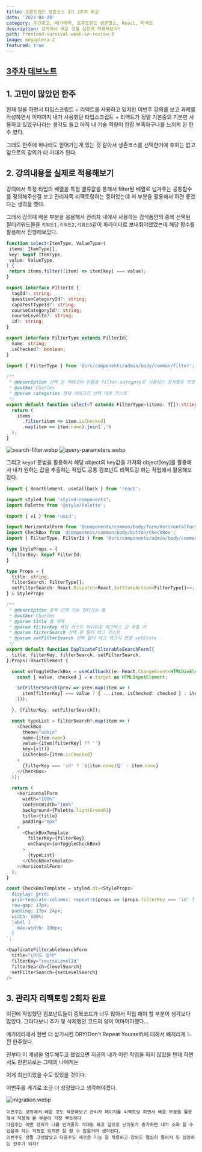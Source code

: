 ```yaml
---
title: 프론트엔드 생존코스 3기 3주차 회고
date: '2023-04-28'
category: 주간회고, 메가테라, 프론트엔드 생존코스, React, 리액트
description: 강의에서 배운 것을 실전에 적용해보자!
path: frontend-survival-week-in-review-3
image: megaptera-2
featured: true
---
```


## [3주차 데브노트](https://jin-11.gitbook.io/jin-devnote/week3)

## 1. 고민이 많았던 한주

현재 일을 하면서 타입스크립트 + 리액트를 사용하고 있지만 이번주 강의를 보고 과제를 작성하면서 이때까지 내가 사용했던 타입스크립트 + 리액트가
정말 기본중의 기본만 사용하고 있었구나라는 생각도 들고 아직 내 기술 역량이 한참 부족하구나를 느끼게 된 한주 였다.

그래도 한주에 하나라도 얻어가는게 있는 것 같아서 생존코스를 선택한거에 후회는 없고 앞으로의 강의가 더 기대가 된다.

## 2. 강의내용을 실제로 적용해보기

강의에서 특정 타입의 배열을 특정 벨류값을 통해서 filter된 배열로 넘겨주는 공통함수를 정의해주신걸 보고 관리자쪽 리팩토링하는 중이었는데 저 부분을 활용해서 하면 좋겠다는 생각을 했다.

그래서 강의때 배운 부분을 응용해서 관리자 내에서 사용하는 검색폼안의 중복 선택된 필터키워드들을 `키워드1,키워드2,키워드3`같이 파라미터로 보내줘야했었는데 해당 함수를 활용해서 진행해보았다.

```typescript
function select<ItemType, ValueType>(
 items: ItemType[],
 key: keyof ItemType,
 value: ValueType,
) {
 return items.filter((item) => item[key] === value);
}
```

```typescript
export interface FilterId {
  tagId?: string;
  questionCategoryId?: string;
  capaTestTypeId?: string;
  courseCategoryId?: string;
  courseLevelId?: string;
  id?: string;
}

export interface FilterType extends FilterId{
  name: string;
  isChecked?: boolean;
}
```

```typescript
import { FilterType } from '@src/components/admin/body/common/filter';

/**
 * @description 선택 된 카테고리 이름을 filter.category로 사용되는 문자열로 변경 해주는 함수
 * @author Charles
 * @param categories 현재 카테고리 선택 여부 리스트
 */
export default function select<T extends FilterType>(items: T[]):string {
  return (
    items
      .filter(item => item.isChecked)
      .map(item => item.name).join(',')
  );
}
```

![search-filter.webp](/images/frontend-survival-week-in-review-3/search-filter.webp)
![query-parameters.webp](/images/frontend-survival-week-in-review-3/query-parameters.webp)

그리고 `keyof` 문법을 활용해서 해당 object의 key값을 가져와
object[key]를 활용해서 내가 원하는 값을 추출하는 작업도 공통 컴포넌트 리팩토링 하는 작업에서 활용해보았다.

```typescript
import { ReactElement, useCallback } from 'react';

import styled from 'styled-components';
import Palette from '@style/Palette';

import { v1 } from 'uuid';

import HorizontalForm from '@components/common/body/form/HorizontalForm';
import CheckBox from '@components/common/body/button/CheckBox';
import { FilterType, FilterId } from '@src/components/admin/body/common/filter';

type StyleProps = {
  filterKey: keyof FilterId;
}

type Props = {
  title: string;
  filterSearch: FilterType[];
  setFilterSearch: React.Dispatch<React.SetStateAction<FilterType[]>>;
} & StyleProps

/**
 * @description 중복 선택 가능 필터가능 폼
 * @author Charles
 * @param title 폼 제목
 * @param filterKey 해당 리스트 아이디로 체크박스 값 추출 키
 * @param filterSearch 선택 된 필터 태그 리스트
 * @param setFilterSearch 선택 필터 태그 체크시 변경 setState
 */
export default function DuplicateFilterableSearchForm({
  title, filterKey, filterSearch, setFilterSearch,
}:Props):ReactElement {

  const onToggleCheckBox = useCallback((e: React.ChangeEvent<HTMLDivElement>) => {
    const { value, checked } = e.target as HTMLInputElement;

    setFilterSearch(prev => prev.map(item => (
      item[filterKey] === value ? { ...item, isChecked: checked } : item
    )));

  }, [filterKey, setFilterSearch]);

  const typeList = filterSearch?.map(item => (
    <CheckBox
      theme="admin"
      name={item.name}
      value={item[filterKey] ?? ''}
      key={v1()}
      isChecked={item.isChecked}
    >
      {filterKey === 'id' ? `${item.name}점` : item.name}
    </CheckBox>
  ));

  return (
    <HorizontalForm
      width="100%"
      contentWidth="100%"
      background={Palette.lightGreen01}
      title={title}
      padding="0px"
    >
      <CheckBoxTemplate
        filterKey={filterKey}
        onChange={onToggleCheckBox}
      >
        {typeList}
      </CheckBoxTemplate>
    </HorizontalForm>
  );
}

const CheckBoxTemplate = styled.div<StyleProps>`
  display: grid;
  grid-template-columns: repeat(${props => (props.filterKey === 'id' ? '5, 1fr' : '4, 1fr')});
  row-gap: 17px;
  padding: 17px 24px;
  width: 100%;
  label {
    max-width: 180px;
  }
`;
```

```typescript
<DuplicateFilterableSearchForm
  title="난이도 검색"
  filterKey="courseLevelId"
  filterSearch={levelSearch}
  setFilterSearch={setLevelSearch}
/>
```

## 3. 관리자 리팩토링 2회차 완료

이전에 작업했던 컴포넌트들이 중복코드가 너무 많아서 작업 해야 할 부분이 생각보다 많았다.
그러다보니 추가 및 삭제했던 코드의 양이 어마어마했다...

메가테라에서 한번 더 상기시킨 DRY(Don't Repeat Yourself)에 대해서 뼈저리게 느낀 한주였다.

전부터 이 개념을 염두해두고 했었으면 지금의 내가 이런 작업을 하지 않았을 텐데 하면서도 한편으로는 그때의 나에게는

이게 최선이었을 수도 있었을 것이다.

이번주를 계기로 조금 더 성장했다고 생각해야겠다.

![migration.webp](/images/frontend-survival-week-in-review-3/migration.webp)

`이번주는 강의에서 배운 것도 적용해보고 관리자 페이지를 리팩토링 하면서 배운 부분을 활용해서 적용해 본 부분이 가장 뿌듯하다`<br />
`다음주는 어떤 강의가 나를 반겨줄지 기대도 되고 앞으로 난이도가 증가하면 내가 소화 할 수 있을까 하는 걱정도 되지만 잘 할 수 있을거라 생각된다.`<br />
`이번주도 정말 고생많았고 다음주도 새로운 기능 잘 적용하고 강의도 열심히 들어서 또 성장하는 한주가 되자!`<br />
